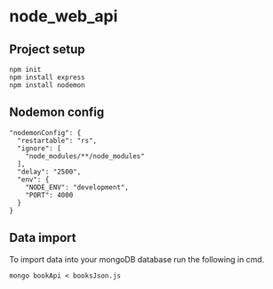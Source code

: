 # node_web_api

## Project setup

```
npm init
npm install express
npm install nodemon
```

## Nodemon config

```
"nodemonConfig": {
  "restartable": "rs",
  "ignore": [
    "node_modules/**/node_modules"
  ],
  "delay": "2500",
  "env": {
    "NODE_ENV": "development",
    "PORT": 4000
  }
}
```

## Data import

To import data into your mongoDB database run the following in cmd.

```
mongo bookApi < booksJson.js
```
